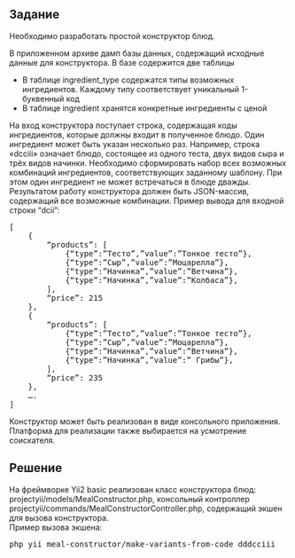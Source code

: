 ## Задание
Необходимо разработать простой конструктор блюд.

В приложенном архиве дамп базы данных, содержащий исходные данные для конструктора. В базе содержится две таблицы
- В таблице ingredient_type содержатся типы возможных ингредиентов. Каждому типу соответствует уникальный 1-буквенный код
- В таблице ingredient хранятся конкретные ингредиенты с ценой

На вход конструктора поступает строка, содержащая коды ингредиентов, которые должны входит в полученное блюдо. 
Один ингредиент может быть указан несколько раз. Например, строка «dcciii» означает блюдо, состоящее из одного теста, 
двух видов сыра и трёх видов начинки. Необходимо сформировать набор всех возможных комбинаций ингредиентов, 
соответствующих заданному шаблону. При этом один ингредиент не может встречаться в блюде дважды.
Результатом работу конструктора должен быть JSON-массив, содержащий все возможные комбинации. 
Пример вывода для входной строки “dcii”:
<pre>
[
    {
        “products”: [
            {“type”:”Тесто”,”value”:”Тонкое тесто”},
            {“type”:”Сыр”,”value”:”Моцарелла”},
            {“type”:”Начинка”,”value”:”Ветчина”},
            {“type”:”Начинка”,”value”:”Колбаса”},
        ],
        “price”: 215
    },
    {
        “products”: [
            {“type”:”Тесто”,”value”:”Тонкое тесто”},
            {“type”:”Сыр”,”value”:”Моцарелла”},
            {“type”:”Начинка”,”value”:”Ветчина”},
            {“type”:”Начинка”,”value”:” Грибы”},
        ],
        “price”: 235
    },
    ….
]
</pre>

Конструктор может быть реализован в виде консольного приложения. Платформа для реализации также выбирается на усмотрение соискателя.

## Решение
На фреймворке Yii2 basic реализован класс конструктора блюд: projectyii/models/MealConstructor.php,
консольный контроллер projectyii/commands/MealConstructorController.php, содержащий экшен для вызова конструктора.<br/>
Пример вызова экшена: 
<pre>
php yii meal-constructor/make-variants-from-code dddcciii
</pre>
